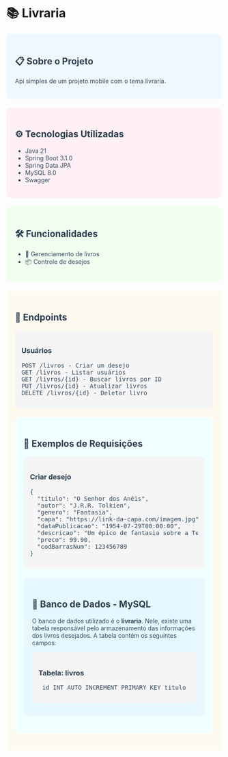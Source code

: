 # 📚 Livraria

<div style="background-color: #f0f8ff; padding: 20px; border-radius: 10px; margin: 20px 0;">
  <h2 style="color: #2c3e50;">📋 Sobre o Projeto</h2>
  <p style="color: #34495e;">Api simples de um projeto mobile com o tema livraria.</p>
</div>

<div style="background-color: #fff0f5; padding: 20px; border-radius: 10px; margin: 20px 0;">
  <h2 style="color: #2c3e50;">⚙️ Tecnologias Utilizadas</h2>
  <ul style="color: #34495e;">
    <li>Java 21</li>
    <li>Spring Boot 3.1.0</li>
    <li>Spring Data JPA</li>
    <li>MySQL 8.0</li>
    <li>Swagger</li>
  </ul>
</div>

<div style="background-color: #f0fff0; padding: 20px; border-radius: 10px; margin: 20px 0;">
  <h2 style="color: #2c3e50;">🛠️ Funcionalidades</h2>
  <ul style="color: #34495e;">
    <li>📖 Gerenciamento de livros</li>
    <li>📦 Controle de desejos</li>
  </ul>
</div>

<div style="background-color: #fffaf0; padding: 20px; border-radius: 10px; margin: 20px 0;">
  <h2 style="color: #2c3e50;">📝 Endpoints</h2>
  
  <div style="background-color: #f5f5f5; padding: 15px; border-radius: 8px; margin: 10px 0;">
    <h3 style="color: #2c3e50;">Usuários</h3>
    <pre style="color: #34495e;">
POST /livros - Criar um desejo
GET /livros - Listar usuários
GET /livros/{id} - Buscar livros por ID
PUT /livros/{id} - Atualizar livros
DELETE /livros/{id} - Deletar livro</pre>
  </div>


<div style="background-color: #f0ffff; padding: 20px; border-radius: 10px; margin: 20px 0;">
  <h2 style="color: #2c3e50;">🎨 Exemplos de Requisições</h2>
  
  <div style="background-color: #f5f5f5; padding: 15px; border-radius: 8px; margin: 10px 0;">
    <h3 style="color: #2c3e50;">Criar desejo</h3>
    <pre style="color: #34495e;">
{
  "titulo": "O Senhor dos Anéis",
  "autor": "J.R.R. Tolkien",
  "genero": "Fantasia",
  "capa": "https://link-da-capa.com/imagem.jpg",
  "dataPublicacao": "1954-07-29T00:00:00",
  "descricao": "Um épico de fantasia sobre a Terra Média.",
  "preco": 99.90,
  "codBarrasNum": 123456789
}
</pre>
  </div>

<div style="background-color: #e6f7ff; padding: 20px; border-radius: 10px; margin: 20px 0;"> <h2 style="color: #2c3e50;">💾 Banco de Dados - MySQL</h2> <p style="color: #34495e;">O banco de dados utilizado é o <strong>livraria</strong>. Nele, existe uma tabela responsável pelo armazenamento das informações dos livros desejados. A tabela contém os seguintes campos:</p> <div style="background-color: #f5f5f5; padding: 15px; border-radius: 8px; margin: 10px 0;"> <h3 style="color: #2c3e50;">Tabela: livros</h3> <pre style="color: #34495e;"> id INT AUTO_INCREMENT PRIMARY KEY titulo VARCHAR(255) autor VARCHAR(255) genero VARCHAR(100) capa VARCHAR(255) dataPublicacao DATE descricao TEXT preco DECIMAL(10, 2) codBarrasNum BIGINT</pre> </div> </div>
